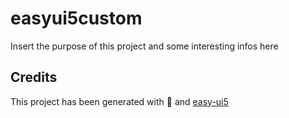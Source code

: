 # easyui5custom

Insert the purpose of this project and some interesting infos here

## Credits

This project has been generated with 💙 and [easy-ui5](https://github.com/SAP)
